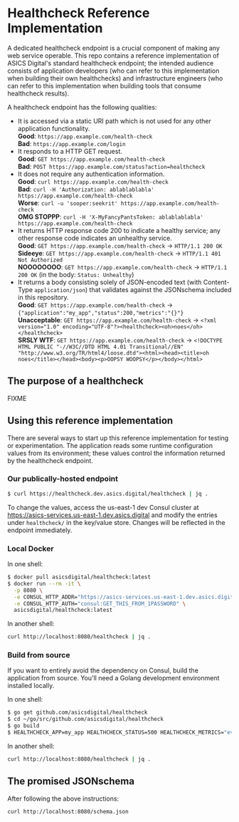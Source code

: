 # Healthcheck Reference Implementation

A dedicated healthcheck endpoint is a crucial component of making any web service operable.  This repo contains a reference implementation of ASICS Digital's standard healthcheck endpoint; the intended audience consists of application developers (who can refer to this implementation when building their own healthchecks) and infrastructure engineers (who can refer to this implementation when building tools that consume healthcheck results).

A healthcheck endpoint has the following qualities:

* It is accessed via a static URI path which is not used for any other application functionality.  
  **Good**: `https://app.example.com/health-check`  
  **Bad**: `https://app.example.com/login`  
* It responds to a HTTP GET request.  
  **Good**: `GET https://app.example.com/health-check`  
  **Bad**: `POST https://app.example.com/status?action=healthcheck`  
* It does not require any authentication information.  
  **Good**: `curl https://app.example.com/health-check`  
  **Bad**: `curl -H 'Authorization: ablablablabla' https://app.example.com/health-check`  
  **Worse**: `curl -u 'sooper:seekrit' https://app.example.com/health-check`  
  **OMG STOPPP**: `curl -H 'X-MyFancyPantsToken: ablablablabla' https://app.example.com/health-check`
* It returns HTTP response code 200 to indicate a healthy service; any other response code indicates an unhealthy service.  
  **Good**: `GET https://app.example.com/health-check` -> `HTTP/1.1 200 OK`  
  **Sideeye**: `GET https://app.example.com/health-check` -> `HTTP/1.1 401 Not Authorized`  
  **NOOOOOOOO**: `GET https://app.example.com/health-check` -> `HTTP/1.1 200 OK` (in the body: `Status: Unhealthy`)
* It returns a body consisting solely of JSON-encoded text (with Content-Type `application/json`) that validates against the JSONschema included in this repository.  
  **Good**: `GET https://app.example.com/health-check` -> `{"application":"my_app","status":200,"metrics":"{}"}`  
  **Unacceptable**: `GET https://app.example.com/health-check` -> `<?xml version="1.0" encoding="UTF-8"?><healthcheck><oh>noes</oh></healthcheck>`  
  **SRSLY WTF**: `GET https://app.example.com/health-check` -> `<!DOCTYPE HTML PUBLIC "-//W3C//DTD HTML 4.01 Transitional//EN" "http://www.w3.org/TR/html4/loose.dtd"><html><head><title>oh noes</title></head><body><p>OOPSY WOOPSY</p></body></html>`

## The purpose of a healthcheck

FIXME

## Using this reference implementation

There are several ways to start up this reference implementation for testing or experimentation.  The application reads some runtime configuration values from its environment; these values control the information returned by the healthcheck endpoint.

### Our publically-hosted endpoint

```sh
$ curl https://healthcheck.dev.asics.digital/healthcheck | jq .
```

To change the values, access the us-east-1 dev Consul cluster at https://asics-services.us-east-1.dev.asics.digital and modify the entries under `healthcheck/` in the key/value store.  Changes will be reflected in the endpoint immediately.

### Local Docker

In one shell:

```sh
$ docker pull asicsdigital/healthcheck:latest
$ docker run --rm -it \
  -p 8080 \
  -e CONSUL_HTTP_ADDR="https://asics-services.us-east-1.dev.asics.digital" \
  -e CONSUL_HTTP_AUTH="consul:GET_THIS_FROM_1PASSWORD" \
  asicsdigital/healthcheck:latest
```

In another shell:

```sh
curl http://localhost:8080/healthcheck | jq .
```

### Build from source

If you want to entirely avoid the dependency on Consul, build the application from source.  You'll need a Golang development environment installed locally.

In one shell:

```sh
$ go get github.com/asicsdigital/healthcheck
$ cd ~/go/src/github.com/asicsdigital/healthcheck
$ go build
$ HEALTHCHECK_APP=my_app HEALTHCHECK_STATUS=500 HEALTHCHECK_METRICS="everything is terrible" ./healthcheck
```

In another shell:

```sh
curl http://localhost:8080/healthcheck | jq .
```

## The promised JSONschema

After following the above instructions:

```sh
curl http://localhost:8080/schema.json
```
